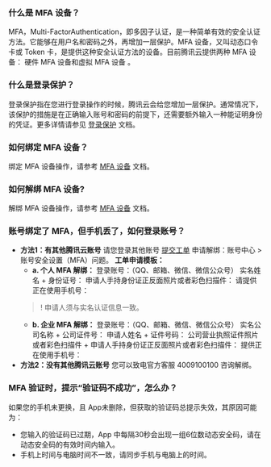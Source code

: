 ### 什么是 MFA 设备？
MFA，Multi-FactorAuthentication，即多因子认证，是一种简单有效的安全认证方法。它能够在用户名和密码之外，再增加一层保护。MFA 设备，又叫动态口令卡或 Token 卡，是提供这种安全认证方法的设备。目前腾讯云提供两种 MFA 设备： 硬件 MFA 设备和虚拟 MFA 设备 。

### 什么是登录保护？
登录保护指在您进行登录操作的时候，腾讯云会给您增加一层保护。通常情况下，该保护的措施是在正确输入账号和密码的前提下，还需要额外输入一种能证明身份的凭证。更多详情请参见  [登录保护](https://cloud.tencent.com/document/product/378/8392) 文档。


### 如何绑定 MFA 设备？

绑定 MFA 设备操作，请参考 [MFA 设备](https://cloud.tencent.com/document/product/378/37310) 文档。

### 如何解绑 MFA 设备?

解绑  MFA 设备操作，请参考 [MFA 设备](https://cloud.tencent.com/document/product/378/37310) 文档。

### 账号绑定了 MFA，但手机丢了，如何登录账号？
- **方法1：有其他腾讯云账号**
请您登录其他账号 [提交工单](https://console.cloud.tencent.com/workorder/category) 申请解绑：账号中心 > 账号安全设置（MFA）问题。
**工单申请模板：**
	- **a. 个人 MFA 解绑：**
	登录账号：（QQ、邮箱、微信、微信公众号） 
	实名姓名 + 身份证号： 
	申请人手持身份证正反面照片或者彩色扫描件：
	请提供正在使用手机号：
	>! 申请人须与实名认证信息一致。
	>
	- **b. 企业 MFA 解绑：**
	登录账号：（QQ、邮箱、微信、微信公众号） 
	实名公司名称 + 公司证件号： 
	申请人姓名 + 证件号码：
	公司营业执照证件照片或者彩色扫描件 + 申请人手持身份证正反面照片或者彩色扫描件：
	提供正在使用手机号：
- **方法2：没有其他腾讯云账号**
您可以致电官方客服 4009100100 咨询解绑。


### MFA 验证时，提示“验证码不成功”，怎么办？

如果您的手机未更换，且 App未删除，但获取的验证码总提示失效，其原因可能为：
- 您输入的验证码已过期，App 中每隔30秒会出现一组6位数动态安全码，请在动态安全码的有效时间内输入。
- 手机上时间与电脑时间不一致，请同步手机与电脑上的时间。




